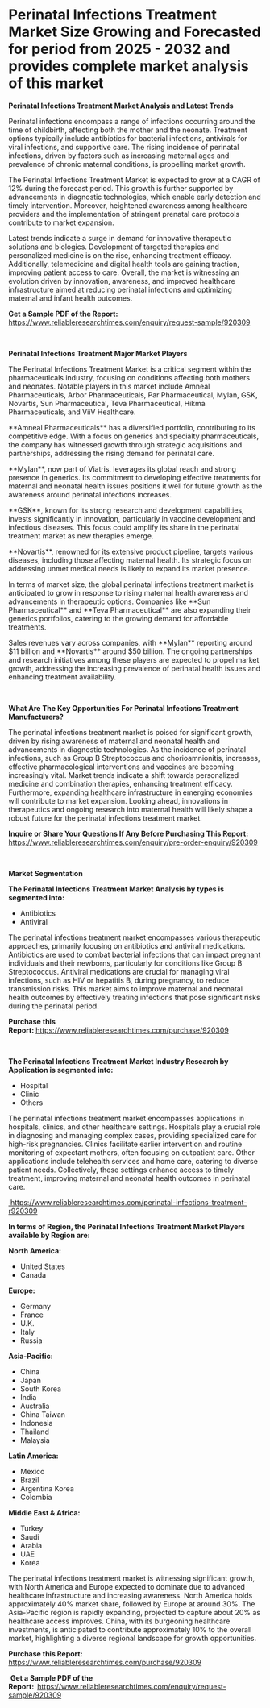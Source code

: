 <p><h1>Perinatal Infections Treatment Market Size Growing and Forecasted for period from 2025 - 2032 and provides complete market analysis of this market</h1></p><p><strong>Perinatal Infections Treatment Market Analysis and Latest Trends</strong></p>
<p><p>Perinatal infections encompass a range of infections occurring around the time of childbirth, affecting both the mother and the neonate. Treatment options typically include antibiotics for bacterial infections, antivirals for viral infections, and supportive care. The rising incidence of perinatal infections, driven by factors such as increasing maternal ages and prevalence of chronic maternal conditions, is propelling market growth. </p><p>The Perinatal Infections Treatment Market is expected to grow at a CAGR of 12% during the forecast period. This growth is further supported by advancements in diagnostic technologies, which enable early detection and timely intervention. Moreover, heightened awareness among healthcare providers and the implementation of stringent prenatal care protocols contribute to market expansion. </p><p>Latest trends indicate a surge in demand for innovative therapeutic solutions and biologics. Development of targeted therapies and personalized medicine is on the rise, enhancing treatment efficacy. Additionally, telemedicine and digital health tools are gaining traction, improving patient access to care. Overall, the market is witnessing an evolution driven by innovation, awareness, and improved healthcare infrastructure aimed at reducing perinatal infections and optimizing maternal and infant health outcomes.</p></p>
<p><strong>Get a Sample PDF of the Report:&nbsp;</strong> <a href="https://www.reliableresearchtimes.com/enquiry/request-sample/920309?utm_campaign=2797&utm_medium=2&utm_source=Github&utm_content=ia&utm_term=18042025&utm_id=perinatal-infections-treatment">https://www.reliableresearchtimes.com/enquiry/request-sample/920309</a></p>
<p>&nbsp;</p>
<p><strong>Perinatal Infections Treatment Major Market Players</strong></p>
<p><p>The Perinatal Infections Treatment Market is a critical segment within the pharmaceuticals industry, focusing on conditions affecting both mothers and neonates. Notable players in this market include Amneal Pharmaceuticals, Arbor Pharmaceuticals, Par Pharmaceutical, Mylan, GSK, Novartis, Sun Pharmaceutical, Teva Pharmaceutical, Hikma Pharmaceuticals, and ViiV Healthcare.</p><p>**Amneal Pharmaceuticals** has a diversified portfolio, contributing to its competitive edge. With a focus on generics and specialty pharmaceuticals, the company has witnessed growth through strategic acquisitions and partnerships, addressing the rising demand for perinatal care.</p><p>**Mylan**, now part of Viatris, leverages its global reach and strong presence in generics. Its commitment to developing effective treatments for maternal and neonatal health issues positions it well for future growth as the awareness around perinatal infections increases.</p><p>**GSK**, known for its strong research and development capabilities, invests significantly in innovation, particularly in vaccine development and infectious diseases. This focus could amplify its share in the perinatal treatment market as new therapies emerge.</p><p>**Novartis**, renowned for its extensive product pipeline, targets various diseases, including those affecting maternal health. Its strategic focus on addressing unmet medical needs is likely to expand its market presence.</p><p>In terms of market size, the global perinatal infections treatment market is anticipated to grow in response to rising maternal health awareness and advancements in therapeutic options. Companies like **Sun Pharmaceutical** and **Teva Pharmaceutical** are also expanding their generics portfolios, catering to the growing demand for affordable treatments.</p><p>Sales revenues vary across companies, with **Mylan** reporting around $11 billion and **Novartis** around $50 billion. The ongoing partnerships and research initiatives among these players are expected to propel market growth, addressing the increasing prevalence of perinatal health issues and enhancing treatment availability.</p></p>
<p>&nbsp;</p>
<p><strong>What Are The Key Opportunities For Perinatal Infections Treatment Manufacturers?</strong></p>
<p><p>The perinatal infections treatment market is poised for significant growth, driven by rising awareness of maternal and neonatal health and advancements in diagnostic technologies. As the incidence of perinatal infections, such as Group B Streptococcus and chorioamnionitis, increases, effective pharmacological interventions and vaccines are becoming increasingly vital. Market trends indicate a shift towards personalized medicine and combination therapies, enhancing treatment efficacy. Furthermore, expanding healthcare infrastructure in emerging economies will contribute to market expansion. Looking ahead, innovations in therapeutics and ongoing research into maternal health will likely shape a robust future for the perinatal infections treatment market.</p></p>
<p><strong>Inquire or Share Your Questions If Any Before Purchasing This Report:</strong> <a href="https://www.reliableresearchtimes.com/enquiry/pre-order-enquiry/920309?utm_campaign=2797&utm_medium=2&utm_source=Github&utm_content=ia&utm_term=18042025&utm_id=perinatal-infections-treatment">https://www.reliableresearchtimes.com/enquiry/pre-order-enquiry/920309</a></p>
<p>&nbsp;</p>
<p><strong>Market Segmentation</strong></p>
<p><strong>The Perinatal Infections Treatment Market Analysis by types is segmented into:</strong></p>
<p><ul><li>Antibiotics</li><li>Antiviral</li></ul></p>
<p><p>The perinatal infections treatment market encompasses various therapeutic approaches, primarily focusing on antibiotics and antiviral medications. Antibiotics are used to combat bacterial infections that can impact pregnant individuals and their newborns, particularly for conditions like Group B Streptococcus. Antiviral medications are crucial for managing viral infections, such as HIV or hepatitis B, during pregnancy, to reduce transmission risks. This market aims to improve maternal and neonatal health outcomes by effectively treating infections that pose significant risks during the perinatal period.</p></p>
<p><strong>Purchase this Report:&nbsp;</strong><a href="https://www.reliableresearchtimes.com/purchase/920309?utm_campaign=2797&utm_medium=2&utm_source=Github&utm_content=ia&utm_term=18042025&utm_id=perinatal-infections-treatment">https://www.reliableresearchtimes.com/purchase/920309</a></p>
<p>&nbsp;</p>
<p><strong>The Perinatal Infections Treatment Market Industry Research by Application is segmented into:</strong></p>
<p><ul><li>Hospital</li><li>Clinic</li><li>Others</li></ul></p>
<p><p>The perinatal infections treatment market encompasses applications in hospitals, clinics, and other healthcare settings. Hospitals play a crucial role in diagnosing and managing complex cases, providing specialized care for high-risk pregnancies. Clinics facilitate earlier intervention and routine monitoring of expectant mothers, often focusing on outpatient care. Other applications include telehealth services and home care, catering to diverse patient needs. Collectively, these settings enhance access to timely treatment, improving maternal and neonatal health outcomes in perinatal care.</p></p>
<p><a href="https://www.reliableresearchtimes.com/perinatal-infections-treatment-r920309?utm_campaign=2797&utm_medium=2&utm_source=Github&utm_content=ia&utm_term=18042025&utm_id=perinatal-infections-treatment">&nbsp;https://www.reliableresearchtimes.com/perinatal-infections-treatment-r920309</a></p>
<p><strong>In terms of Region, the Perinatal Infections Treatment Market Players available by Region are:</strong></p>
<p>
    <p> <strong> North America: </strong>
        <ul>
            <li>United States</li>
            <li>Canada</li>
        </ul>
        </p> 
    <p> <strong> Europe: </strong>
        <ul>
            <li>Germany</li>
            <li>France</li>
            <li>U.K.</li>
            <li>Italy</li>
            <li>Russia</li>
        </ul>
        </p> 
    <p> <strong> Asia-Pacific: </strong>
        <ul>
            <li>China</li>
            <li>Japan</li>
            <li>South Korea</li>
            <li>India</li>
            <li>Australia</li>
            <li>China Taiwan</li>
            <li>Indonesia</li>
            <li>Thailand</li>
            <li>Malaysia</li>
        </ul>
        </p> 
    <p> <strong> Latin America: </strong>
        <ul>
            <li>Mexico</li>
            <li>Brazil</li>
            <li>Argentina Korea</li>
            <li>Colombia</li>
        </ul>
        </p> 
    <p> <strong> Middle East & Africa: </strong>
        <ul>
            <li>Turkey</li>
            <li>Saudi</li>
            <li>Arabia</li>
            <li>UAE</li>
            <li>Korea</li>
        </ul>
    </p>
    </p>
<p><p>The perinatal infections treatment market is witnessing significant growth, with North America and Europe expected to dominate due to advanced healthcare infrastructure and increasing awareness. North America holds approximately 40% market share, followed by Europe at around 30%. The Asia-Pacific region is rapidly expanding, projected to capture about 20% as healthcare access improves. China, with its burgeoning healthcare investments, is anticipated to contribute approximately 10% to the overall market, highlighting a diverse regional landscape for growth opportunities.</p></p>
<p><strong>Purchase this Report: </strong><a href="https://www.reliableresearchtimes.com/purchase/920309?utm_campaign=2797&utm_medium=2&utm_source=Github&utm_content=ia&utm_term=18042025&utm_id=perinatal-infections-treatment">https://www.reliableresearchtimes.com/purchase/920309</a></p>
<p>&nbsp;<strong>Get a Sample PDF of the Report:&nbsp;&nbsp;</strong><a href="https://www.reliableresearchtimes.com/enquiry/request-sample/920309?utm_campaign=2797&utm_medium=2&utm_source=Github&utm_content=ia&utm_term=18042025&utm_id=perinatal-infections-treatment">https://www.reliableresearchtimes.com/enquiry/request-sample/920309</a></p>
<p><strong></strong></p>
<p><p></p><p></p><p></p></p>